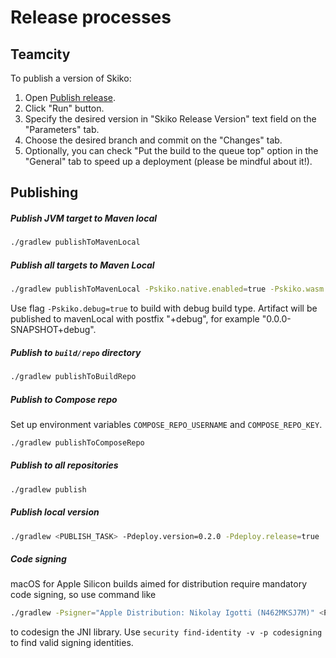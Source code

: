 # Release processes

## Teamcity

To publish a version of Skiko:
1. Open [Publish release](https://buildserver.labs.intellij.net/buildConfiguration/Skiko_PublishRelease).
2. Click "Run" button.
3. Specify the desired version in "Skiko Release Version" text field on the "Parameters" tab.
4. Choose the desired branch and commit on the "Changes" tab.
5. Optionally, you can check "Put the build to the queue top" option in the "General" tab to speed up a deployment
   (please be mindful about it!).

## Publishing

##### Publish JVM target to Maven local
```bash
./gradlew publishToMavenLocal
```

##### Publish all targets to Maven Local
```bash
./gradlew publishToMavenLocal -Pskiko.native.enabled=true -Pskiko.wasm.enabled=true -Pskiko.android.enabled=true
```
Use flag `-Pskiko.debug=true` to build with debug build type.
Artifact will be published to mavenLocal with postfix "+debug", for example "0.0.0-SNAPSHOT+debug".

##### Publish to `build/repo` directory
```bash
./gradlew publishToBuildRepo
```

##### Publish to Compose repo
Set up environment variables `COMPOSE_REPO_USERNAME` and `COMPOSE_REPO_KEY`.
```bash
./gradlew publishToComposeRepo
```

##### Publish to all repositories
```bash
./gradlew publish
```

##### Publish local version
```bash
./gradlew <PUBLISH_TASK> -Pdeploy.version=0.2.0 -Pdeploy.release=true
```

##### Code signing

macOS for Apple Silicon builds aimed for distribution require mandatory code signing,
so use command like
```bash
./gradlew -Psigner="Apple Distribution: Nikolay Igotti (N462MKSJ7M)" <PUBLISH_TASK>
```
to codesign the JNI library.
Use `security find-identity -v -p codesigning` to find valid signing identities.
